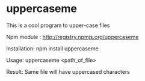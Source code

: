 uppercaseme
=======

This is a cool program to upper-case files

Npm module : http://registry.npmjs.org/uppercaseme


Installation:
npm install uppercaseme

Usage: 
uppercaseme <path_of_file>

Result: 
Same file will have uppercased characters
